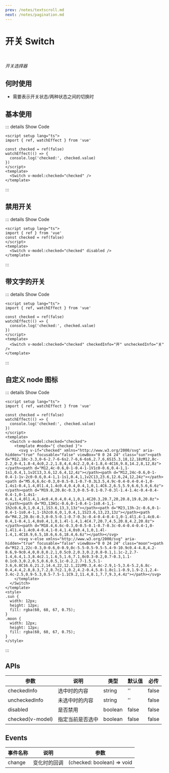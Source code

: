 ```yaml
---
prev: /notes/textscroll.md
next: /notes/pagination.md
---
```


# 开关 Switch

<br/>

*开关选择器*

## 何时使用

- 需要表示开关状态/两种状态之间的切换时

<script setup lang="ts">
import { ref, watchEffect } from 'vue'

const checked = ref(false)
function onChange (checked: boolean) {
  console.log('checked:', checked)
}
watchEffect(() => {
  console.log('checked:', checked.value)
})
</script>

## 基本使用

<Switch v-model:checked="checked" />

::: details Show Code

```vue
<script setup lang="ts">
import { ref, watchEffect } from 'vue'

const checked = ref(false)
watchEffect(() => {
  console.log('checked:', checked.value)
})
</script>
<template>
  <Switch v-model:checked="checked" />
</template>
```

:::

## 禁用开关

<Switch v-model:checked="checked" disabled />

::: details Show Code

```vue
<script setup lang="ts">
import { ref } from 'vue'
const checked = ref(false)
</script>
<template>
  <Switch v-model:checked="checked" disabled />
</template>
```

:::

## 带文字的开关

<Switch v-model:checked="checked" checkedInfo="开" uncheckedInfo="关" />

::: details Show Code

```vue
<script setup lang="ts">
import { ref, watchEffect } from 'vue'

const checked = ref(false)
watchEffect(() => {
  console.log('checked:', checked.value)
})
</script>
<template>
  <Switch v-model:checked="checked" checkedInfo="开" uncheckedInfo="关" />
</template>
```

:::

## 自定义 node 图标

<Switch v-model:checked="checked">
  <template #node="{ checked }">
    <svg v-if="checked" class="sun" xmlns="http://www.w3.org/2000/svg" aria-hidden="true" focusable="false" viewBox="0 0 24 24"><path d="M12,18c-3.3,0-6-2.7-6-6s2.7-6,6-6s6,2.7,6,6S15.3,18,12,18zM12,8c-2.2,0-4,1.8-4,4c0,2.2,1.8,4,4,4c2.2,0,4-1.8,4-4C16,9.8,14.2,8,12,8z"></path><path d="M12,4c-0.6,0-1-0.4-1-1V1c0-0.6,0.4-1,1-1s1,0.4,1,1v2C13,3.6,12.6,4,12,4z"></path><path d="M12,24c-0.6,0-1-0.4-1-1v-2c0-0.6,0.4-1,1-1s1,0.4,1,1v2C13,23.6,12.6,24,12,24z"></path><path d="M5.6,6.6c-0.3,0-0.5-0.1-0.7-0.3L3.5,4.9c-0.4-0.4-0.4-1,0-1.4s1-0.4,1.4,0l1.4,1.4c0.4,0.4,0.4,1,0,1.4C6.2,6.5,5.9,6.6,5.6,6.6z"></path><path d="M19.8,20.8c-0.3,0-0.5-0.1-0.7-0.3l-1.4-1.4c-0.4-0.4-0.4-1,0-1.4s1-0.4,1.4,0l1.4,1.4c0.4,0.4,0.4,1,0,1.4C20.3,20.7,20,20.8,19.8,20.8z"></path><path d="M3,13H1c-0.6,0-1-0.4-1-1s0.4-1,1-1h2c0.6,0,1,0.4,1,1S3.6,13,3,13z"></path><path d="M23,13h-2c-0.6,0-1-0.4-1-1s0.4-1,1-1h2c0.6,0,1,0.4,1,1S23.6,13,23,13z"></path><path d="M4.2,20.8c-0.3,0-0.5-0.1-0.7-0.3c-0.4-0.4-0.4-1,0-1.4l1.4-1.4c0.4-0.4,1-0.4,1.4,0s0.4,1,0,1.4l-1.4,1.4C4.7,20.7,4.5,20.8,4.2,20.8z"></path><path d="M18.4,6.6c-0.3,0-0.5-0.1-0.7-0.3c-0.4-0.4-0.4-1,0-1.4l1.4-1.4c0.4-0.4,1-0.4,1.4,0s0.4,1,0,1.4l-1.4,1.4C18.9,6.5,18.6,6.6,18.4,6.6z"></path></svg>
    <svg v-else class="moon" xmlns="http://www.w3.org/2000/svg" aria-hidden="true" focusable="false" viewBox="0 0 24 24"><path d="M12.1,22c-0.3,0-0.6,0-0.9,0c-5.5-0.5-9.5-5.4-9-10.9c0.4-4.8,4.2-8.6,9-9c0.4,0,0.8,0.2,1,0.5c0.2,0.3,0.2,0.8-0.1,1.1c-2,2.7-1.4,6.4,1.3,8.4c2.1,1.6,5,1.6,7.1,0c0.3-0.2,0.7-0.3,1.1-0.1c0.3,0.2,0.5,0.6,0.5,1c-0.2,2.7-1.5,5.1-3.6,6.8C16.6,21.2,14.4,22,12.1,22zM9.3,4.4c-2.9,1-5,3.6-5.2,6.8c-0.4,4.4,2.8,8.3,7.2,8.7c2.1,0.2,4.2-0.4,5.8-1.8c1.1-0.9,1.9-2.1,2.4-3.4c-2.5,0.9-5.3,0.5-7.5-1.1C9.2,11.4,8.1,7.7,9.3,4.4z"></path></svg>
  </template>
</Switch>

<style>
.sun {
  width: 12px;
  height: 12px;
  fill: rgba(60, 60, 67, 0.75);
}
.moon {
  width: 12px;
  height: 12px;
  fill: rgba(60, 60, 67, 0.75);
}
</style>

::: details Show Code

```vue
<script setup lang="ts">
import { ref, watchEffect } from 'vue'

const checked = ref(false)
watchEffect(() => {
  console.log('checked:', checked.value)
})
</script>
<template>
  <Switch v-model:checked="checked">
    <template #node="{ checked }">
      <svg v-if="checked" xmlns="http://www.w3.org/2000/svg" aria-hidden="true" focusable="false" viewBox="0 0 24 24" class="sun"><path d="M12,18c-3.3,0-6-2.7-6-6s2.7-6,6-6s6,2.7,6,6S15.3,18,12,18zM12,8c-2.2,0-4,1.8-4,4c0,2.2,1.8,4,4,4c2.2,0,4-1.8,4-4C16,9.8,14.2,8,12,8z"></path><path d="M12,4c-0.6,0-1-0.4-1-1V1c0-0.6,0.4-1,1-1s1,0.4,1,1v2C13,3.6,12.6,4,12,4z"></path><path d="M12,24c-0.6,0-1-0.4-1-1v-2c0-0.6,0.4-1,1-1s1,0.4,1,1v2C13,23.6,12.6,24,12,24z"></path><path d="M5.6,6.6c-0.3,0-0.5-0.1-0.7-0.3L3.5,4.9c-0.4-0.4-0.4-1,0-1.4s1-0.4,1.4,0l1.4,1.4c0.4,0.4,0.4,1,0,1.4C6.2,6.5,5.9,6.6,5.6,6.6z"></path><path d="M19.8,20.8c-0.3,0-0.5-0.1-0.7-0.3l-1.4-1.4c-0.4-0.4-0.4-1,0-1.4s1-0.4,1.4,0l1.4,1.4c0.4,0.4,0.4,1,0,1.4C20.3,20.7,20,20.8,19.8,20.8z"></path><path d="M3,13H1c-0.6,0-1-0.4-1-1s0.4-1,1-1h2c0.6,0,1,0.4,1,1S3.6,13,3,13z"></path><path d="M23,13h-2c-0.6,0-1-0.4-1-1s0.4-1,1-1h2c0.6,0,1,0.4,1,1S23.6,13,23,13z"></path><path d="M4.2,20.8c-0.3,0-0.5-0.1-0.7-0.3c-0.4-0.4-0.4-1,0-1.4l1.4-1.4c0.4-0.4,1-0.4,1.4,0s0.4,1,0,1.4l-1.4,1.4C4.7,20.7,4.5,20.8,4.2,20.8z"></path><path d="M18.4,6.6c-0.3,0-0.5-0.1-0.7-0.3c-0.4-0.4-0.4-1,0-1.4l1.4-1.4c0.4-0.4,1-0.4,1.4,0s0.4,1,0,1.4l-1.4,1.4C18.9,6.5,18.6,6.6,18.4,6.6z"></path></svg>
      <svg v-else xmlns="http://www.w3.org/2000/svg" aria-hidden="true" focusable="false" viewBox="0 0 24 24" class="moon"><path d="M12.1,22c-0.3,0-0.6,0-0.9,0c-5.5-0.5-9.5-5.4-9-10.9c0.4-4.8,4.2-8.6,9-9c0.4,0,0.8,0.2,1,0.5c0.2,0.3,0.2,0.8-0.1,1.1c-2,2.7-1.4,6.4,1.3,8.4c2.1,1.6,5,1.6,7.1,0c0.3-0.2,0.7-0.3,1.1-0.1c0.3,0.2,0.5,0.6,0.5,1c-0.2,2.7-1.5,5.1-3.6,6.8C16.6,21.2,14.4,22,12.1,22zM9.3,4.4c-2.9,1-5,3.6-5.2,6.8c-0.4,4.4,2.8,8.3,7.2,8.7c2.1,0.2,4.2-0.4,5.8-1.8c1.1-0.9,1.9-2.1,2.4-3.4c-2.5,0.9-5.3,0.5-7.5-1.1C9.2,11.4,8.1,7.7,9.3,4.4z"></path></svg>
    </template>
  </Switch>
</template>
<style>
.sun {
  width: 12px;
  height: 12px;
  fill: rgba(60, 60, 67, 0.75);
}
.moon {
  width: 12px;
  height: 12px;
  fill: rgba(60, 60, 67, 0.75);
}
</style>
```

:::

## APIs

参数 | 说明 | 类型 | 默认值 | 必传
-- | -- | -- | -- | --
checkedInfo | 选中时的内容 | string | '' | false
uncheckedInfo | 未选中时的内容 | string | '' | false
disabled | 是否禁用 | boolean | false | false
checked(v-model) | 指定当前是否选中 | boolean | false | false

## Events

事件名称 | 说明 | 参数
-- | -- | --
change | 变化时的回调 | (checked: boolean) => void

